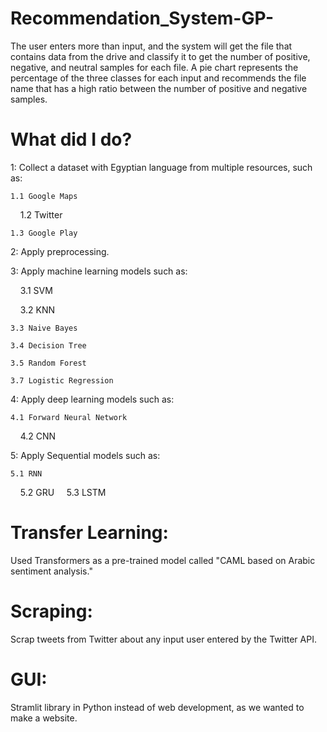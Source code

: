 # Recommendation_System-GP-
The user enters more than input, and the system will get the file that contains data from the drive and classify it to get the number of positive, negative, and neutral samples for each file. A pie chart represents the percentage of the three classes for each input and recommends the file name that has a high ratio between the number of positive and negative samples.
# What did I do?
1: Collect a dataset with Egyptian language from multiple resources, such as:


    1.1 Google Maps
   
    1.2 Twitter
   
    1.3 Google Play


2: Apply preprocessing.


3: Apply machine learning models such as:

    3.1 SVM
   
    3.2 KNN
   
    3.3 Naive Bayes
   
    3.4 Decision Tree
   
    3.5 Random Forest
   
    3.7 Logistic Regression


4: Apply deep learning models such as:
   
    4.1 Forward Neural Network
   
    4.2 CNN


5: Apply Sequential models such as:

   
    5.1 RNN
   
    5.2 GRU
   
    5.3 LSTM

# Transfer Learning:
Used Transformers as a pre-trained model called "CAML based on Arabic sentiment analysis."

# Scraping:
Scrap tweets from Twitter about any input user entered by the Twitter API.

# GUI:
Stramlit library in Python instead of web development, as we wanted to make a website.
